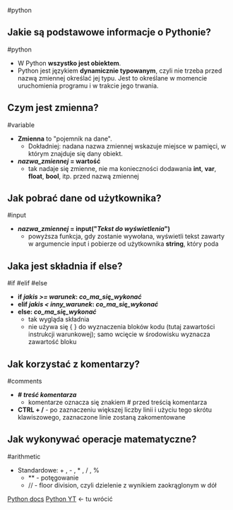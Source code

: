 #python

## Jakie są podstawowe informacje o Pythonie?
#python 
- W Python **wszystko jest obiektem**.
- Python jest językiem **dynamicznie typowanym**, czyli nie trzeba przed nazwą zmiennej określać jej typu. Jest to określane w momencie uruchomienia programu i w trakcie jego trwania.

## Czym jest zmienna?
#variable
- **Zmienna** to "pojemnik na dane".
	- Dokładniej: nadana nazwa zmiennej wskazuje miejsce w pamięci, w którym znajduje się dany obiekt.
- ***nazwa_zmiennej* = wartość**
	- tak nadaje się zmienne, nie ma konieczności dodawania **int**, **var**, **float**, **bool**, itp. przed nazwą zmiennej

## Jak pobrać dane od użytkownika?
#input
- ***nazwa_zmiennej* = input("*Tekst do wyświetlenia*")**
	- powyższa funkcja, gdy zostanie wywołana, wyświetli tekst zawarty w argumencie input i pobierze od użytkownika **string**, który poda

## Jaka jest składnia if else?
#if #elif #else
- **if *jakis >= warunek*: *co_ma_się_wykonać***
- **elif *jakis < inny_warunek*: *co_ma_się_wykonać***
- **else: *co_ma_się_wykonać***
	- tak wygląda składnia
	- nie używa się { } do wyznaczenia bloków kodu (tutaj zawartości instrukcji warunkowej); samo wcięcie w środowisku wyznacza zawartość bloku

## Jak korzystać z komentarzy?
#comments
- **# *treść komentarza***
	- komentarze oznacza się znakiem # przed treścią komentarza
- **CTRL + /** - po zaznaczeniu większej liczby linii i użyciu tego skrótu klawiszowego, zaznaczone linie zostaną zakomentowane

## Jak wykonywać operacje matematyczne?
#arithmetic
- Standardowe: + , - , \* , / , %
	- \*\* - potęgowanie
	- // - floor division, czyli dzielenie z wynikiem zaokrąglonym w dół


[Python docs](https://docs.python.org/3/tutorial/introduction.html)
[Python YT](https://www.youtube.com/watch?v=eB3r2NQwNi4) <- tu wrócić